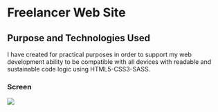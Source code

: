 <h1>Freelancer Web Site</h1>
<h2>Purpose and Technologies Used</h2>
I have created for practical purposes in order to support my web development ability to be compatible with all devices with readable and sustainable code logic using HTML5-CSS3-SASS.
<h3>Screen</h3>

 ![](freelancer.gif)
